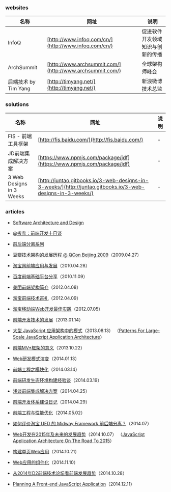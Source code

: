 ### websites

 名称 | 网址 | 说明
------ | ------ | ------
InfoQ | [http://www.infoq.com/cn/](http://www.infoq.com/cn/) | 促进软件开发领域知识与创新的传播
ArchSummit | [http://www.archsummit.com/](http://www.archsummit.com/) | 全球架构师峰会
后端技术 by Tim Yang | [http://timyang.net/](http://timyang.net/) | 新浪微博技术总监

### solutions

 名称 | 网址 | 说明
------ | ------ | ------
FIS - 前端工具框架 | [http://fis.baidu.com/](http://fis.baidu.com/) | -
JD前端集成解决方案 | [https://www.npmjs.com/package/jdf](https://www.npmjs.com/package/jdf) | -
3 Web Designs in 3 Weeks | [http://juntao.gitbooks.io/3-web-designs-in-3-weeks/](http://juntao.gitbooks.io/3-web-designs-in-3-weeks/) | -

### articles

- [Software Architecture and Design](http://msdn.microsoft.com/en-us/library/ee658093.aspx)

- [@拔赤：前端开发十日谈](http://blog.jobbole.com/25114/)

- [前后端分离系列](http://ued.taobao.org/blog/tag/前后端分离/)

- [豆瓣技术架构的发展历程 @ QCon Beijing 2009](http://www.slideshare.net/hongqn/qcon-beijing-2009)（2009.04.27）

- [淘宝网前端应用与发展](http://www.slideshare.net/taobaoued/ss-3879381)（2010.04.28）

- [百度前端基础平台分享](http://www.slideshare.net/tiantianli/ss-5710372)（2010.11.09）

- [美团前端架构简介](http://www.slideshare.net/panweizeng/ss-12313802)（2012.04.08）

- [淘宝前端技术巡礼](http://www.slideshare.net/lijing00333/ss-12323405)（2012.04.09）

- [淘宝移动端Web开发最佳实践](http://www.slideshare.net/lijing00333/web-13546648)（2012.07.05）

- [前端开发技术的发展](https://github.com/xufei/blog/blob/master/posts/2013-01-14-前端开发技术的发展.md)（2013.01.14）

- [大型 JavaScript 应用架构中的模式](http://nuysoft.com/2013/08/13/large-scale-javascript/)（2013.08.13）
（[Patterns For Large-Scale JavaScript Application Architecture](http://addyosmani.com/largescalejavascript/)）

- [前端MV*框架的意义](https://github.com/xufei/blog/blob/master/posts/2013-10-22-前端MV☆框架的意义.md)（2013.10.22）

- [Web研发模式演变](https://github.com/lifesinger/lifesinger.github.com/issues/184)（2014.01.13）

- [前端工程之模块化](http://fex.baidu.com/blog/2014/03/fis-module/)（2014.03.14）

- [前端研发生态环境构建经验谈](http://www.csdn.net/article/2014-03-19/2818831)（2014.03.19）

- [浅谈前端集成解决方案](https://github.com/fouber/blog/issues/1)（2014.04.25）

- [前端开发体系建设日记](https://github.com/fouber/blog/issues/2)（2014.04.29）

- [前端工程与性能优化](https://github.com/fouber/blog/issues/3)（2014.05.02）

- [如何评价淘宝 UED 的 Midway Framework 前后端分离？](http://www.zhihu.com/question/23512853)（2014.07）

- [Web开发在2015年及未来的发展趋势](http://blog.jobbole.com/77833/)（2014.10.07）
（[JavaScript Application Architecture On The Road To 2015](https://medium.com/@addyosmani/javascript-application-architecture-on-the-road-to-2015-d8125811101b)）

- [构建单页Web应用](https://github.com/xufei/blog/issues/5)（2014.10.21）

- [Web应用的组件化](https://github.com/xufei/blog/issues/6)（2014.11.10）

- [从2014年D2前端技术论坛看前端发展趋势](http://blog.csdn.net/offbye/article/details/40561037)（2014.10.28）

- [Planning A Front-end JavaScript Application](http://developer.telerik.com/featured/planning-front-end-javascript-application/)（2014.12.11）
